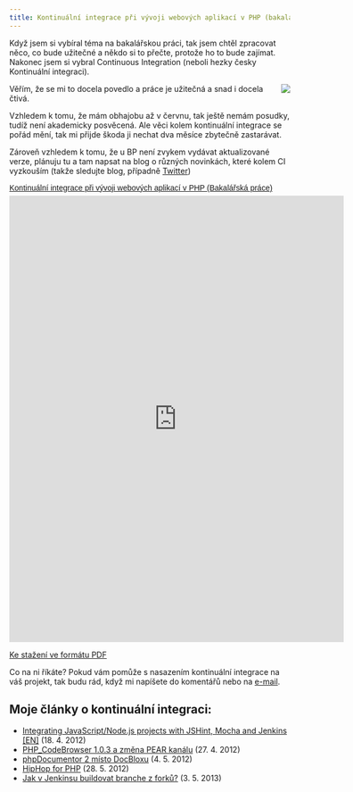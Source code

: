 ```yaml
---
title: Kontinuální integrace při vývoji webových aplikací v PHP (bakalářská práce)
---
```


Když jsem si vybíral téma na bakalářskou práci, tak jsem chtěl zpracovat něco, co bude užitečné a někdo si to přečte, protože ho to bude zajímat. Nakonec jsem si vybral Continuous Integration (neboli hezky česky Kontinuální integraci).

<img src="/data/2012/2012-04-22-bp/2012-04-21-BP-jenkins_logo.png" style="float: right" />

Věřím, že se mi to docela povedlo a práce je užitečná a snad i docela čtivá.

Vzhledem k tomu, že mám obhajobu až v červnu, tak ještě nemám posudky, tudíž není akademicky posvěcená. Ale věci kolem kontinuální integrace se pořád mění, tak mi přijde škoda ji nechat dva měsíce zbytečně zastarávat.

Zároveň vzhledem k tomu, že u BP není zvykem vydávat aktualizované verze, plánuju tu a tam napsat na blog o různých novinkách, které kolem CI vyzkouším (takže sledujte blog, případně [Twitter](https://twitter.com/MartinHujer))

<a title="View Kontinuální integrace při vývoji webových aplikací v PHP (Bakalářská práce) on Scribd" href="https://www.scribd.com/doc/90668202/Kontinualni-integrace-p%C5%99i-v%C3%BDvoji-webov%C3%BDch-aplikaci-v-PHP-Bakala%C5%99ska-prace" style="margin: 12px auto 6px auto; font-family: Helvetica,Arial,Sans-serif; font-style: normal; font-variant: normal; font-weight: normal; font-size: 14px; line-height: normal; font-size-adjust: none; font-stretch: normal; -x-system-font: none; display: block; text-decoration: underline;">Kontinuální integrace při vývoji webových aplikací v PHP (Bakalářská práce)</a><iframe class="scribd_iframe_embed" src="https://www.scribd.com/embeds/90668202/content?start_page=1&view_mode=list&access_key=key-hem6ppkdwtg60u6olq2" data-auto-height="false" data-aspect-ratio="0.707514450867052" scrolling="no" id="doc_41753" width="600" height="800" frameborder="0"></iframe>

[Ke stažení ve formátu PDF](/data/2012/2012-04-22-bp/martin-hujer-bp.pdf)


Co na ni říkáte? Pokud vám pomůže s nasazením kontinuální integrace na váš projekt, tak budu rád, když mi napíšete do komentářů nebo na [e-mail](https://www.martinhujer.cz/).

Moje články o kontinuální integraci:
-----------------------------------
- [Integrating JavaScript/Node.js projects with JSHint, Mocha and Jenkins [EN]](/integrating-javascript-nodejs-jenkins/) (18. 4. 2012)
- [PHP_CodeBrowser 1.0.3 a změna PEAR kanálu](/php_codebrowser-1-0-3-a-zmena-pear-kanalu/) (27. 4. 2012)
- [phpDocumentor 2 místo DocBloxu](/phpdocumentor-2-misto-docbloxu/) (4. 5. 2012)
- [HipHop for PHP](/hiphop-for-php/) (28. 5. 2012)
- [Jak v Jenkinsu buildovat branche z forků?](/jak-v-jenkinsu-buildovat-branche-z-forku/) (3. 5. 2013)

